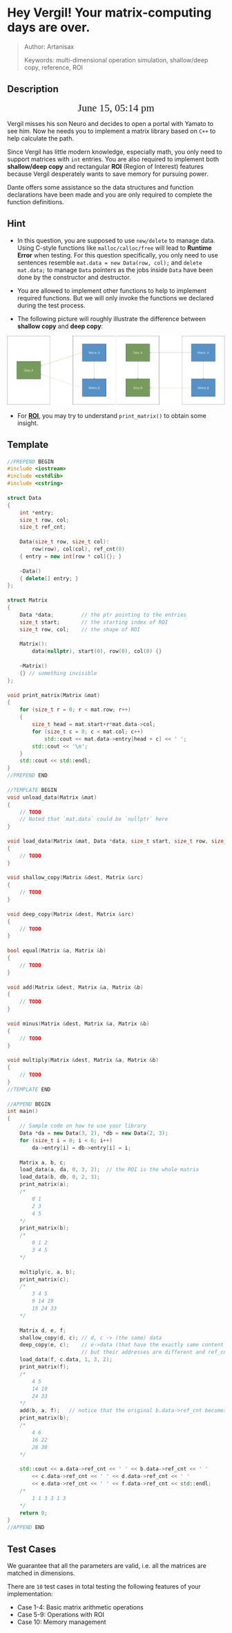 # Hey Vergil! Your matrix-computing days are over.

> Author: Artanisax
>
> Keywords: multi-dimensional operation simulation, shallow/deep copy, reference, ROI



## Description

<center><font face="Algerian" size=5>June 15, 05:14 pm</font></center>

Vergil misses his son Neuro and decides to open a portal with Yamato to see him. Now he needs you to implement a matrix library based on `C++` to help calculate the path.

Since Vergil has little modern knowledge, especially math, you only need to support matrices with `int` entries. You are also required to implement both **shallow/deep copy** and rectangular **ROI** (Region of Interest) features because Vergil desperately wants to save memory for pursuing power.

Dante offers some assistance so the data structures and function declarations have been made and you are only required to complete the function definitions.



## Hint

- In this question, you are supposed to use `new/delete` to manage data. Using C-style functions like `malloc/calloc/free` will lead to **Runtime Error** when testing. For this question specifically, you only need to use sentences resemble `mat.data = new Data(row, col);` and `delete mat.data;` to manage `Data` pointers as the jobs inside `Data` have been done by the constructor and destructor.


- You are allowed to implement other functions to help to implement required functions. But we will only invoke the functions we declared during the test process.
- The following picture will roughly illustrate the difference between **shallow copy** and **deep copy**:

![Copy](pic/copy.png "Copy")

- For [**ROI**](https://en.wikipedia.org/wiki/Region_of_interest), you may try to understand `print_matrix()` to obtain some insight.



## Template

```C++
//PREPEND BEGIN
#include <iostream>
#include <cstdlib>
#include <cstring>

struct Data
{
    int *entry;
    size_t row, col;
    size_t ref_cnt;

    Data(size_t row, size_t col):
        row(row), col(col), ref_cnt(0)
    { entry = new int[row * col]{}; }

    ~Data()
    { delete[] entry; }
};

struct Matrix
{
    Data *data;         // the ptr pointing to the entries
    size_t start;       // the starting index of ROI
    size_t row, col;    // the shape of ROI
    
    Matrix():
        data(nullptr), start(0), row(0), col(0) {}
    
    ~Matrix()
    {} // something invisible
};

void print_matrix(Matrix &mat)
{
    for (size_t r = 0; r < mat.row; r++)
    {
        size_t head = mat.start+r*mat.data->col;
        for (size_t c = 0; c < mat.col; c++)
            std::cout << mat.data->entry[head + c] << ' ';
        std::cout << '\n';
    }
    std::cout << std::endl;
}
//PREPEND END

//TEMPLATE BEGIN
void unload_data(Matrix &mat)
{
    // TODO
    // Noted that `mat.data` could be `nullptr` here
}

void load_data(Matrix &mat, Data *data, size_t start, size_t row, size_t col)
{
    // TODO
}

void shallow_copy(Matrix &dest, Matrix &src)
{
    // TODO
}

void deep_copy(Matrix &dest, Matrix &src)
{
    // TODO
}

bool equal(Matrix &a, Matrix &b)
{
    // TODO
}

void add(Matrix &dest, Matrix &a, Matrix &b)
{
    // TODO
}

void minus(Matrix &dest, Matrix &a, Matrix &b)
{
    // TODO
}

void multiply(Matrix &dest, Matrix &a, Matrix &b)
{
    // TODO
}
//TEMPLATE END

//APPEND BEGIN
int main()
{
    // Sample code on how to use your library
    Data *da = new Data(3, 2), *db = new Data(2, 3);
    for (size_t i = 0; i < 6; i++)
        da->entry[i] = db->entry[i] = i;

    Matrix a, b, c;
    load_data(a, da, 0, 3, 2);  // the ROI is the whole matrix
    load_data(b, db, 0, 2, 3);
    print_matrix(a);
    /*
        0 1 
        2 3 
        4 5 
    */
    print_matrix(b);
    /*
        0 1 2 
        3 4 5
    */

    multiply(c, a, b);
    print_matrix(c);
    /*
        3 4 5 
        9 14 19 
        15 24 33
    */

    Matrix d, e, f;
    shallow_copy(d, c); // d, c -> (the same) data
    deep_copy(e, c);    // e->data (that have the exactly same content with) c->data
                        // but their addresses are different and ref_cnts are possibly
    load_data(f, c.data, 1, 3, 2);
    print_matrix(f);
    /*
        4 5 
        14 19 
        24 33
    */
    add(b, a, f);   // notice that the original b.data->ref_cnt becomes 0 and should be deleted
    print_matrix(b);
    /*
        4 6 
        16 22 
        28 38
    */

    std::cout << a.data->ref_cnt << ' ' << b.data->ref_cnt << ' '
        << c.data->ref_cnt << ' ' << d.data->ref_cnt << ' '
        << e.data->ref_cnt << ' ' << f.data->ref_cnt << std::endl;
    /*
        1 1 3 3 1 3
    */
    return 0;
}
//APPEND END
```



## Test Cases

We guarantee that all the parameters are valid, i.e. all the matrices are matched in dimensions.

There are `10` test cases in total testing the following features of your implementation:

- Case 1-4: Basic matrix arithmetic operations
- Case 5-9: Operations with ROI
- Case 10: Memory management

